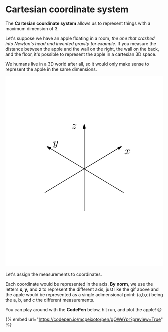 # Cartesian coordinate system

The **Cartesian coordinate system** allows us to represent things with a maximum dimension of 3. 

Let's suppose we have an apple floating in a room, _the one that crashed into Newton's head and invented gravity for example_. If you measure the distance between the apple and the wall on the right, the wall on the back, and the floor, it's possible to represent the apple in a cartesian 3D space. 

We humans live in a 3D world after all, so it would only make sense to represent the apple in the same dimensions.

![The 3D World](../../../.gitbook/assets/aihwrif5jv-ill9.gif)

Let's assign the measurements to coordinates.

Each coordinate would be represented in the axis. **By** **norm**, we use the letters **x, y,** and **z** to represent the different axis, just like the gif above and the apple would be represented as a single adimensional point: \(a,b,c\) being the a, b, and c the different measurements.

You can play around with the **CodePen** below, hit run, and plot the apple! 😃 

{% embed url="https://codepen.io/mcpeixoto/pen/gOWeYpr?preview=True" %}

